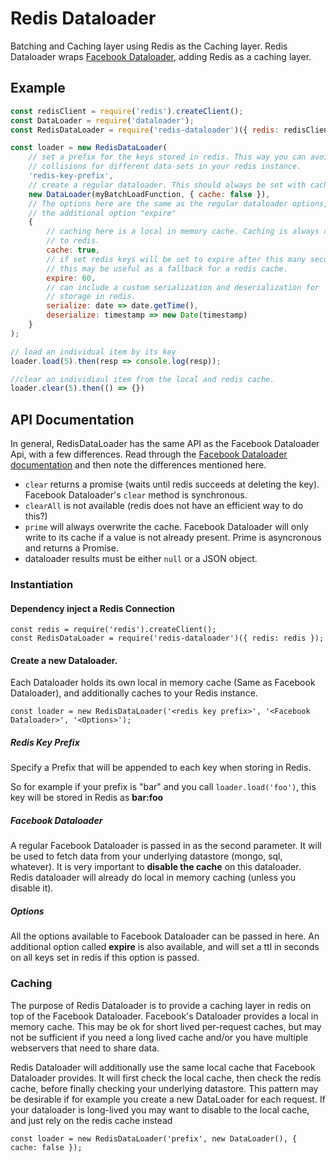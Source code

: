 # Redis Dataloader

Batching and Caching layer using Redis as the Caching layer.
Redis Dataloader wraps [Facebook Dataloader](https://github.com/facebook/dataloader),
adding Redis as a caching layer.

## Example

```javascript
const redisClient = require('redis').createClient();
const DataLoader = require('dataloader');
const RedisDataLoader = require('redis-dataloader')({ redis: redisClient });

const loader = new RedisDataLoader(
    // set a prefix for the keys stored in redis. This way you can avoid key
    // collisions for different data-sets in your redis instance.
    'redis-key-prefix',
    // create a regular dataloader. This should always be set with caching disabled.
    new DataLoader(myBatchLoadFunction, { cache: false }),
    // The options here are the same as the regular dataloader options, with
    // the additional option "expire"
    {
        // caching here is a local in memory cache. Caching is always done
        // to redis.
        cache: true,
        // if set redis keys will be set to expire after this many seconds
        // this may be useful as a fallback for a redis cache.
        expire: 60,
        // can include a custom serialization and deserialization for
        // storage in redis.
        serialize: date => date.getTime(),
        deserialize: timestamp => new Date(timestamp)
    }
);

// load an individual item by its key
loader.load(5).then(resp => console.log(resp));

//clear an individiaul item from the local and redis cache.
loader.clear(5).then(() => {})
```

## API Documentation

In general, RedisDataLoader has the same API as the Facebook Dataloader Api,
with a few differences. Read through the [Facebook Dataloader documentation](https://github.com/facebook/dataloader) and then note the differences mentioned here.

- `clear` returns a promise (waits until redis succeeds at deleting the key). Facebook Dataloader's `clear` method is synchronous.
- `clearAll` is not available (redis does not have an efficient way to do this?)
- `prime` will always overwrite the cache. Facebook Dataloader will only write to
its cache if a value is not already present. Prime is asyncronous and returns a Promise.
- dataloader results must be either `null` or a JSON object.

### Instantiation

#### Dependency inject a Redis Connection

```
const redis = require('redis').createClient();
const RedisDataLoader = require('redis-dataloader')({ redis: redis });
```

#### Create a new Dataloader.

Each Dataloader holds its own local in memory cache (Same as Facebook Dataloader),
and additionally caches to your Redis instance.

```
const loader = new RedisDataLoader('<redis key prefix>', '<Facebook Dataloader>', '<Options>');
```

##### Redis Key Prefix

Specify a Prefix that will be appended to each key when storing in Redis.

So for example if your prefix is "bar" and you call `loader.load('foo')`, this key
will be stored in Redis as **bar:foo**

##### Facebook Dataloader

A regular Facebook Dataloader is passed in as the second parameter. It will be
used to fetch data from your underlying datastore (mongo, sql, whatever).
It is very important to **disable the cache** on this dataloader. Redis dataloader
will already do local in memory caching (unless you disable it).

##### Options

All the options available to Facebook Dataloader can be passed in here. An
additional option called **expire** is also available, and will set a ttl in seconds
on all keys set in redis if this option is passed.


### Caching

The purpose of Redis Dataloader is to provide a caching layer in redis on top
of the Facebook Dataloader. Facebook's Dataloader provides a local in memory cache.
This may be ok for short lived per-request caches, but may not be sufficient if
you need a long lived cache and/or you have multiple webservers that need to share
data.

Redis Dataloader will additionally use the same local cache that Facebook Dataloader
provides. It will first check the local cache, then check the redis cache, before
finally checking your underlying datastore. This pattern may be desirable if for
example you create a new DataLoader for each request. If your dataloader is long-lived
you may want to disable to the local cache, and just rely on the redis cache instead

```
const loader = new RedisDataLoader('prefix', new DataLoader(), { cache: false });
```
